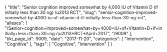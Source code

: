 {
    "title": "Senior cognition improved somewhat by 4,000 IU of Vitamin D (if initially less than 30 ng) \u2013 RCT",
    "slug": "senior-cognition-improved-somewhat-by-4000-iu-of-vitamin-d-if-initially-less-than-30-ng-rct",
    "aliases": [
        "/Senior+cognition+improved+somewhat+by+4000+IU+of+Vitamin+D+if+initially+less+than+30+ng+\u2013+RCT+April+2017",
        "/9009"
    ],
    "tiki_page_id": 9009,
    "date": "2017-11-20",
    "categories": [
        "Intervention",
        "Cognitive"
    ],
    "tags": [
        "Cognitive",
        "Intervention"
    ]
}